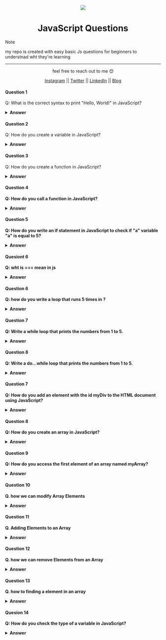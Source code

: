 <div align="center">
  <img height="60" src="https://img.icons8.com/color/344/javascript.png">
  <h1>JavaScript Questions</h1>
</div>

> [!NOTE]  
> my repo is created with easy basic Js questions for beginners to understnad wht they're learning

---

<p align="center">feel free to reach out to me 😊</p>

<p align="center">
  <a href="#">Instagram</a> || <a href="#">Twitter</a> || <a href="#">LinkedIn</a> || <a href="#">Blog</a>
</p>

</p>
</details>

#### Question 1

Q: What is the correct syntax to print "Hello, World!" in JavaScript?

<details><summary><b>Answer</b></summary>

```js
console.log("Hello, World!");
```

</details>

#### Question 2

Q: How do you create a variable in JavaScript?

<details><summary><b>Answer</b></summary>

```js
let yourVariableName //  its called camlecase formate
var yourVariableName
const yourVariableName
```

> var, let, and const are all used for declaring variables in JavaScript, but they have different scoping, hoisting, and reassignment behaviors. in the modern days var is not recomanded.

</details>

#### Question 3

Q: How do you create a function in JavaScript?

<details><summary><b>Answer<br></summary>

```js
function functioName() {
  //u can use name as it function name
  // your code excute here
}
```

![alt text](image.png)

</details>

#### Question 4

Q: How do you call a function in JavaScript?

<details><summary><b>Answer<br></summary>

```js
function yourFunction() {
  // your code excute here
}
yourFunction();
```

![alt text](image-1.png)

</details>

#### Question 5

Q: How do you write an if statement in JavaScript to check if "a" variable "a" is equal to 5?

<details><summary><b>Answer<br></summary>

```js
if (a === 5)
```

</details>

#### Quesiont 6

Q: wht is === mean in js

<details><summary><b>Answer<br></summary>

<p > in JavaScript, the === operator is known as the strict equality operator. It compares two values for equality, considering both the value and the type. This means that === will only return true if the values on both sides of the operator are exactly same in both type and value </p>

</details>

#### Question 6

Q: how do you write a loop that runs 5 times in ?

<details><summary><b>Answer<br></summary>

```js
for (let number = 1; number <= 5; number++) {
  console.log(number);
}
```

![alt text](image-2.png)

</details>

#### Question 7

Q: Write a while loop that prints the numbers from 1 to 5.

<details><summary><b>Answer<br></summary>

```js
let value = 1;
while (value < 5) {
  console.log(value);
  value++;
}
```

![alt text](image-3.png)

</details>

#### Question 8

Q: Write a do...while loop that prints the numbers from 1 to 5.

<details><summary><b>Answer<br></summary>

```js
let value = 1;
do {
  console.log(value);
  value++;
} while (value < 5);
```

![alt text](image-4.png)

</details>

#### Question 7

Q: How do you add an element with the id myDiv to the HTML document using JavaScript?

<details><summary><b>Answer<br></summary>

```javascript
let newDiv = document.createElement("div");
newDiv.id = "myDiv";
document.body.appendChild(newDiv);
```

</details>

#### Question 8

Q: How do you create an array in JavaScript?

<details><summary><b>Answer<br></summary>

```js
let myArray = [1, 2, 3, 4, 5];
```

![alt text](image-5.png)

</details>

#### Question 9

Q: How do you access the first element of an array named myArray?

<details><summary><b>Answer<br></summary>

```js
let myArray = [1, 2, 3, 4, 5];
console.log(myArray[0]);
```

![alt text](image-6.png)

</details>

#### Question 10

Q. how we can modify Array Elements

<details><summary><b>Answer<br></summary>

```js
let myToy = ["car", "bike", "computer"];

myToy[2] = "Toyota Truck";

console.log(myToy);
```

![alt text](image-7.png)

</details>

#### Question 11

Q. Adding Elements to an Array

<details><summary><b>Answer<br></summary>

```js
// add an element to the end
let myNumber = [1, 2, 3];
myNumber.push(4);
console.log(myNumber);
```

![alt text](image-8.png)

```js
// add an element to the beginning
let myNumber = [2, 3, 4];
myNumber.unshift(1);

console.log(myNumber);
```

![alt text](image-9.png)

</details>

#### Question 12

Q. how we can remove Elements from an Array

<details><summary><b>Answer<br></summary>

```js
//remove last element
let language = ["Bangla", "English", "Abaric", "Hindi"];

language.pop();

console.log(language);
```

![alt text](image-10.png)

```js
//remove first element
let language = ["Bangla", "English", "Abaric", "Hindi"];

language.shift();

console.log(language);
```

![alt text](image-11.png)

</details>

#### Question 13

Q. how to finding a element in an array

<details><summary><b>Answer<br></summary>

```js
// Find the index of an element
let scores = [10, 20, 30, 40, 50];

let index = scores.indexOf(30);

console.log(index); //excute code 2

// Check if an element exists
let exists = scores.includes(20);
console.log(exists); // excute code true
```

![alt text](image-12.png)

</details>

#### Quesion 14

Q: How do you check the type of a variable in JavaScript?

<details><summary><b>Answer<br></summary>

```js
let myName = "arnob";
let myAge = 22;

console.log(typeof myName);
console.log(typeof myAge);
```

![alt text](image-14.png)

</details>
